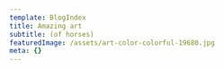 ```yaml
---
template: BlogIndex
title: Amazing art
subtitle: (of horses)
featuredImage: /assets/art-color-colorful-19680.jpg
meta: {}
---
```


